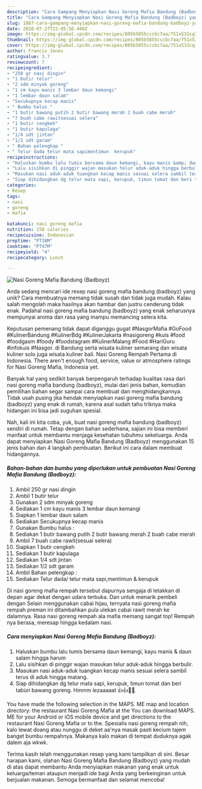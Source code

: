 ```yaml
---
description: "Cara Gampang Menyiapkan Nasi Goreng Mafia Bandung (Badboyz) yang Bisa Manjain Lidah"
title: "Cara Gampang Menyiapkan Nasi Goreng Mafia Bandung (Badboyz) yang Bisa Manjain Lidah"
slug: 1887-cara-gampang-menyiapkan-nasi-goreng-mafia-bandung-badboyz-yang-bisa-manjain-lidah
date: 2020-07-27T22:45:56.448Z
image: https://img-global.cpcdn.com/recipes/805b5855cccbc7aa/751x532cq70/nasi-goreng-mafia-bandung-badboyz-foto-resep-utama.jpg
thumbnail: https://img-global.cpcdn.com/recipes/805b5855cccbc7aa/751x532cq70/nasi-goreng-mafia-bandung-badboyz-foto-resep-utama.jpg
cover: https://img-global.cpcdn.com/recipes/805b5855cccbc7aa/751x532cq70/nasi-goreng-mafia-bandung-badboyz-foto-resep-utama.jpg
author: Francis Jones
ratingvalue: 3.7
reviewcount: 7
recipeingredient:
- "250 gr nasi dingin"
- "1 butir telur"
- "2 sdm minyak goreng"
- "1 cm kayu manis 3 lembar daun kemangi"
- "1 lembar daun salam"
- "Secukupnya kecap manis"
- " Bumbu halus "
- "1 butir bawang putih 2 butir bawang merah 2 buah cabe merah"
- "7 buah cabe rawitsesuai selera"
- "1 butir cengkeh"
- "1 butir kapulaga"
- "1/4 sdt jintan"
- "1/2 sdt garam"
- " Bahan pelengkap "
- " Telur dada telur mata sapimentimun  kerupuk"
recipeinstructions:
- "Haluskan bumbu lalu tumis bersama daun kemangi, kayu manis &amp; daun salam hingga harum"
- "Lalu sisihkan di pinggir wajan masukan telur aduk-aduk hingga berbulir."
- "Masukan nasi aduk-aduk tuangkan kecap manis sesuai selera sambil terus di aduk hingga matang."
- "Siap dihidangkan dg telur mata sapi, kerupuk, timun tomat dan beri tabùri bawang goreng. Hmmm lezaaaaat 👍👍💖💖."
categories:
- Resep
tags:
- nasi
- goreng
- mafia

katakunci: nasi goreng mafia 
nutrition: 158 calories
recipecuisine: Indonesian
preptime: "PT38M"
cooktime: "PT47M"
recipeyield: "4"
recipecategory: Lunch

---
```



![Nasi Goreng Mafia Bandung (Badboyz)](https://img-global.cpcdn.com/recipes/805b5855cccbc7aa/751x532cq70/nasi-goreng-mafia-bandung-badboyz-foto-resep-utama.jpg)

Anda sedang mencari ide resep nasi goreng mafia bandung (badboyz) yang unik? Cara membuatnya memang tidak susah dan tidak juga mudah. Kalau salah mengolah maka hasilnya akan hambar dan justru cenderung tidak enak. Padahal nasi goreng mafia bandung (badboyz) yang enak seharusnya mempunyai aroma dan rasa yang mampu memancing selera kita.

Keputusan pemenang tidak dapat diganggu gugat #NasgorMafia #GoFood #KulinerBandung #KulinerBdg #KulinerJakarta #nasigoreng #kuis #food #foodgasm #foody #foodstagram #KulinerMalang #Food #HariGuru #infokuis #Nasgor. di Bandung serta wisata kuliner semarang dan wisata kuliner solo juga wisata kuliner bali. Nasi Goreng Rempah Pertama di Indonesia. There aren&#39;t enough food, service, value or atmosphere ratings for Nasi Goreng Mafia, Indonesia yet.

Banyak hal yang sedikit banyak berpengaruh terhadap kualitas rasa dari nasi goreng mafia bandung (badboyz), mulai dari jenis bahan, kemudian pemilihan bahan segar sampai cara membuat dan menghidangkannya. Tidak usah pusing jika hendak menyiapkan nasi goreng mafia bandung (badboyz) yang enak di rumah, karena asal sudah tahu triknya maka hidangan ini bisa jadi suguhan spesial.


Nah, kali ini kita coba, yuk, buat nasi goreng mafia bandung (badboyz) sendiri di rumah. Tetap dengan bahan sederhana, sajian ini bisa memberi manfaat untuk membantu menjaga kesehatan tubuhmu sekeluarga. Anda dapat menyiapkan Nasi Goreng Mafia Bandung (Badboyz) menggunakan 15 jenis bahan dan 4 langkah pembuatan. Berikut ini cara dalam membuat hidangannya.

<!--inarticleads1-->

##### Bahan-bahan dan bumbu yang diperlukan untuk pembuatan Nasi Goreng Mafia Bandung (Badboyz):

1. Ambil 250 gr nasi dingin
1. Ambil 1 butir telur
1. Gunakan 2 sdm minyak goreng
1. Sediakan 1 cm kayu manis 3 lembar daun kemangi
1. Siapkan 1 lembar daun salam
1. Sediakan Secukupnya kecap manis
1. Gunakan  Bumbu halus :
1. Sediakan 1 butir bawang putih 2 butir bawang merah 2 buah cabe merah
1. Ambil 7 buah cabe rawit(sesuai selera)
1. Siapkan 1 butir cengkeh
1. Sediakan 1 butir kapulaga
1. Sediakan 1/4 sdt jintan
1. Sediakan 1/2 sdt garam
1. Ambil  Bahan pelengkap :
1. Sediakan  Telur dada/ telur mata sapi,mentimun &amp; kerupuk


Di nasi goreng mafia rempah tersebut dapurnya sengaja di letakkan di depan agar dekat dengan udara terbuka. Dan untuk menarik pembeli dengan Selain menggunakan cabai hijau, ternyata nasi goreng mafia rempah preman ini ditambahkan pula ulekan cabai rawit merah ke dalamnya. Rasa nasi goreng rempah ala mafia memang sangat top! Rempah nya berasa, meresap hingga kedalam nasi. 

<!--inarticleads2-->

##### Cara menyiapkan Nasi Goreng Mafia Bandung (Badboyz):

1. Haluskan bumbu lalu tumis bersama daun kemangi, kayu manis &amp; daun salam hingga harum
1. Lalu sisihkan di pinggir wajan masukan telur aduk-aduk hingga berbulir.
1. Masukan nasi aduk-aduk tuangkan kecap manis sesuai selera sambil terus di aduk hingga matang.
1. Siap dihidangkan dg telur mata sapi, kerupuk, timun tomat dan beri tabùri bawang goreng. Hmmm lezaaaaat 👍👍💖💖.


You have made the following selection in the MAPS. ME map and location directory: the restaurant Nasi Goreng Mafia at the You can download MAPS. ME for your Android or iOS mobile device and get directions to the restaurant Nasi Goreng Mafia or to the. Spesialis nasi goreng rempah nih, kalo lewat doang atau nunggu di deket aa&#39;nya masak pasti kecium tajem banget bumbu rempahnya. Makanya kalo makan di tempat duduknya agak dalem aja wkwk. 

Terima kasih telah menggunakan resep yang kami tampilkan di sini. Besar harapan kami, olahan Nasi Goreng Mafia Bandung (Badboyz) yang mudah di atas dapat membantu Anda menyiapkan makanan yang enak untuk keluarga/teman ataupun menjadi ide bagi Anda yang berkeinginan untuk berjualan makanan. Semoga bermanfaat dan selamat mencoba!
